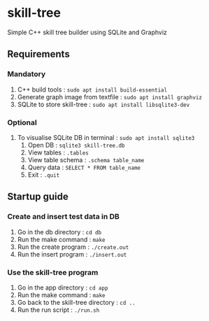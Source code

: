 # skill-tree
Simple C++ skill tree builder using SQLite and Graphviz

## Requirements

### Mandatory

1. C++ build tools : `sudo apt install build-essential`
2. Generate graph image from textfile : `sudo apt install graphviz`
3. SQLite to store skill-tree : `sudo apt install libsqlite3-dev`

### Optional

1. To visualise SQLite DB in terminal : `sudo apt install sqlite3`
    1. Open DB : `sqlite3 skill-tree.db`
    2. View tables : `.tables`
    3. View table schema : `.schema table_name`
    4. Query data : `SELECT * FROM table_name`
    5. Exit : `.quit`

## Startup guide

### Create and insert test data in DB

1. Go in the db directory : `cd db`
2. Run the make command : `make`
3. Run the create program : `./create.out`
4. Run the insert program : `./insert.out`

### Use the skill-tree program

1. Go in the app directory : `cd app`
2. Run the make command : `make`
3. Go back to the skill-tree directory : `cd ..`
4. Run the run script : `./run.sh`